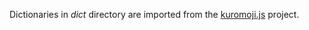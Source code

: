 Dictionaries in *dict* directory are imported from the [kuromoji.js](https://github.com/takuyaa/kuromoji.js/tree/master/dict) project.